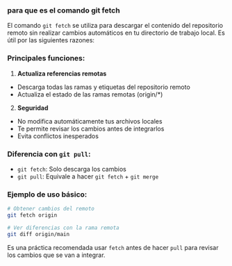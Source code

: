 ### para que es el comando git fetch
El comando `git fetch` se utiliza para descargar el contenido del repositorio remoto sin realizar cambios automáticos en tu directorio de trabajo local. Es útil por las siguientes razones:

### Principales funciones:

1. **Actualiza referencias remotas**
- Descarga todas las ramas y etiquetas del repositorio remoto
- Actualiza el estado de las ramas remotas (origin/*)

2. **Seguridad**
- No modifica automáticamente tus archivos locales
- Te permite revisar los cambios antes de integrarlos
- Evita conflictos inesperados

### Diferencia con `git pull`:

- `git fetch`: Solo descarga los cambios
- `git pull`: Equivale a hacer `git fetch` + `git merge`

### Ejemplo de uso básico:

````bash
# Obtener cambios del remoto
git fetch origin

# Ver diferencias con la rama remota
git diff origin/main
````

Es una práctica recomendada usar `fetch` antes de hacer `pull` para revisar los cambios que se van a integrar.